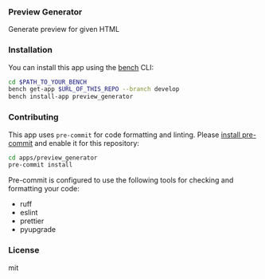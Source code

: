 ### Preview Generator

Generate preview for given HTML

### Installation

You can install this app using the [bench](https://github.com/frappe/bench) CLI:

```bash
cd $PATH_TO_YOUR_BENCH
bench get-app $URL_OF_THIS_REPO --branch develop
bench install-app preview_generator
```

### Contributing

This app uses `pre-commit` for code formatting and linting. Please [install pre-commit](https://pre-commit.com/#installation) and enable it for this repository:

```bash
cd apps/preview_generator
pre-commit install
```

Pre-commit is configured to use the following tools for checking and formatting your code:

- ruff
- eslint
- prettier
- pyupgrade

### License

mit

